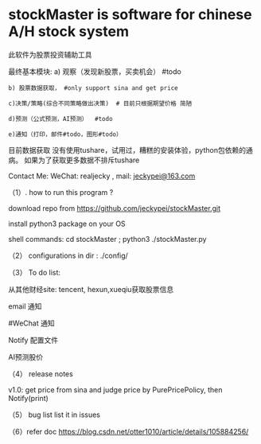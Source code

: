 # stockMaster is software for chinese A/H stock system
此软件为股票投资辅助工具 

 最终基本模块: 
    a) 观察（发现新股票，买卖机会）  #todo
    
    b) 股票数据获取， #only support sina and get price
    
    c)决策/策略(综合不同策略做出决策)  # 目前只根据期望价格 简陋
    
    d)预测（公式预测，AI预测）  #todo
    
    e)通知（打印，邮件#todo，图形#todo）
 

目前数据获取 没有使用tushare，试用过，糟糕的安装体验，python包依赖的通病。 如果为了获取更多数据不排斥tushare 

Contact Me: WeChat: realjecky , mail: jeckypei@163.com
  
  

（1）. how to run this program ?

  download repo from https://github.com/jeckypei/stockMaster.git
  
  install python3 package on your OS
  
  shell commands: cd stockMaster ; python3 ./stockMaster.py

（2） configurations 
  in dir : ./config/
  
（3） To do list: 
 
 从其他财经site: tencent, hexun,xueqiu获取股票信息
 
 email 通知
 
 #WeChat 通知
 
 Notify 配置文件 
 
 AI预测股价
 
 
（4） release notes

  v1.0:
    get price from sina and judge price by PurePricePolicy, then Notify(print)

（5） bug list
  list it in issues 
  
（6）refer doc
     https://blog.csdn.net/otter1010/article/details/105884256/



